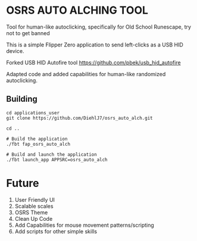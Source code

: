 # OSRS AUTO ALCHING TOOL 

Tool for human-like autoclicking, specifically for Old School Runescape, try not to get banned


This is a simple Flipper Zero application to send left-clicks as a USB HID device.

Forked USB HID Autofire tool https://github.com/pbek/usb_hid_autofire

Adapted code and added capabilities for human-like randomized autoclicking.



## Building

```shell
cd applications_user
git clone https://github.com/DiehlJ7/osrs_auto_alch.git

cd ..

# Build the application
./fbt fap_osrs_auto_alch

# Build and launch the application
./fbt launch_app APPSRC=osrs_auto_alch
```

# Future
1. User Friendly UI
2. Scalable scales
3. OSRS Theme
4. Clean Up Code
5. Add Capabilities for mouse movement patterns/scripting
6. Add scripts for other simple skills
